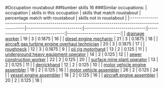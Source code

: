 #Occupation roustabout
##Number skills 16
###Similar occupations:
| occupation                                                                                            |   skills in this occupation |   skills that match roustabout |   percentage match with roustabout |   skills not in roustabout |
|:------------------------------------------------------------------------------------------------------|----------------------------:|-------------------------------:|-----------------------------------:|---------------------------:|
| [drainage worker](drainage_worker.md)                                                                 |                          19 |                              3 |                             0.1875 |                         16 |
| [diesel engine mechanic](diesel_engine_mechanic.md)                                                   |                          21 |                              3 |                             0.1875 |                         18 |
| [aircraft gas turbine engine overhaul technician](aircraft_gas_turbine_engine_overhaul_technician.md) |                          20 |                              3 |                             0.1875 |                         17 |
| [roughneck](roughneck.md)                                                                             |                          12 |                              3 |                             0.1875 |                          9 |
| [oil rig motorhand](oil_rig_motorhand.md)                                                             |                          13 |                              2 |                             0.125  |                         11 |
| [underground heavy equipment operator](underground_heavy_equipment_operator.md)                       |                          14 |                              2 |                             0.125  |                         12 |
| [sewer construction worker](sewer_construction_worker.md)                                             |                          22 |                              2 |                             0.125  |                         20 |
| [surface mine plant operator](surface_mine_plant_operator.md)                                         |                          13 |                              2 |                             0.125  |                         11 |
| [derrickhand](derrickhand.md)                                                                         |                          12 |                              2 |                             0.125  |                         10 |
| [motor vehicle engine assembler](motor_vehicle_engine_assembler.md)                                   |                          18 |                              2 |                             0.125  |                         16 |
| [motor vehicle assembler](motor_vehicle_assembler.md)                                                 |                          26 |                              2 |                             0.125  |                         24 |
| [vessel engine assembler](vessel_engine_assembler.md)                                                 |                          18 |                              2 |                             0.125  |                         16 |
| [aircraft engine assembler](aircraft_engine_assembler.md)                                             |                          20 |                              2 |                             0.125  |                         18 |
